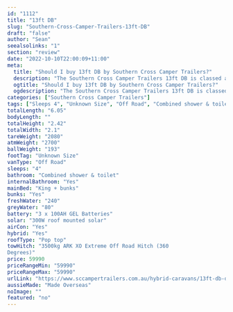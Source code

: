 ```yaml
---
id: "1112"
title: "13ft DB"
slug: "Southern-Cross-Camper-Trailers-13ft-DB"
draft: "false"
author: "Sean"
seealsolinks: "1"
section: "review"
date: "2022-10-10T22:00:09+11:00"
meta:
  title: "Should I buy 13ft DB by Southern Cross Camper Trailers?"
  description: "The Southern Cross Camper Trailers 13ft DB is classed as Off Road, and sleeps 4 people. It is Made Overseas and comes in at Unknown Size. It generally has Combined shower & toilet."
  ogtitle: "Should I buy 13ft DB by Southern Cross Camper Trailers?"
  ogdescription: "The Southern Cross Camper Trailers 13ft DB is classed as Off Road, and sleeps 4 people. It is Made Overseas and comes in at Unknown Size. It generally has Combined shower & toilet."
categories: ["Southern Cross Camper Trailers"]
tags: ["Sleeps 4", "Unknown Size", "Off Road", "Combined shower & toilet", "Pop top", "50 - 60k", "Made Overseas"]
totalLength: "6.05"
bodyLength: ""
totalHeight: "2.42"
totalWidth: "2.1"
tareWeight: "2080"
atmWeight: "2700"
ballWeight: "193"
footTag: "Unknown Size"
vanType: "Off Road"
sleeps: "4"
bathroom: "Combined shower & toilet"
internalBathroom: "Yes"
mainBed: "King + bunks"
bunks: "Yes"
freshWater: "240"
greyWater: "80"
battery: "3 x 100AH GEL Batteries"
solar: "300W roof mounted solar"
airCon: "Yes"
hybrid: "Yes"
roofType: "Pop top"
towHitch: "3500kg ARK XO Extreme Off Road Hitch (360
Degrees)"
price: 59990
priceRangeMin: "59990"
priceRangeMax: "59990"
urlLink: "https://www.sccampertrailers.com.au/hybrid-caravans/13ft-db-double-front-bunks-straight-ensuite"
aussieMade: "Made Overseas"
noImage: ""
featured: "no"
---
```

